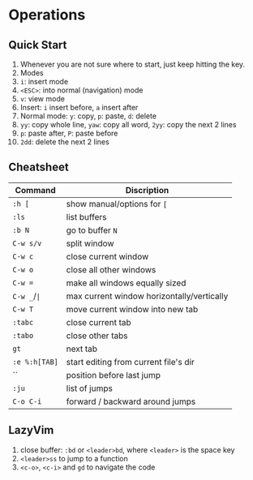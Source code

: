 # Operations

## Quick Start

1. Whenever you are not sure where to start, just keep hitting the <ESC> key.
1. Modes
  1. `i`: insert mode
  1. `<ESC>`: into normal (navigation) mode
  1. `v`: view mode
1. Insert: `i` insert before, `a` insert after
1. Normal mode: `y`: copy, `p`: paste, `d`: delete
  1. `yy`: copy whole line, `yaw`: copy all word, `2yy`: copy the next 2 lines
  1. `p`: paste after, `P`: paste before
  1. `2dd`: delete the next 2 lines

## Cheatsheet


| Command | Discription |
|---|---|
| `:h [` | show manual/options for `[` |
| `:ls` | list buffers |
| `:b N` | go to buffer `N` |
| `C-w s/v` | split window |
| `C-w c` | close current window |
| `C-w o` | close all other windows |
| `C-w =` | make all windows equally sized |
| `C-w _`/`\|` | max current window horizontally/vertically |
| `C-w T` | move current window into new tab |
| `:tabc` | close current tab |
| `:tabo` | close other tabs |
| `gt` | next tab |
| `:e %:h[TAB]` | start editing from current file's dir |
| `` | position before last jump |
| `:ju` | list of jumps |
| `C-o C-i` | forward / backward around jumps |




## LazyVim

1. close buffer: `:bd` or `<leader>bd`, where `<leader>` is the space key
1. `<leader>ss` to jump to a function
1. `<c-o>`, `<c-i>` and `gd` to navigate the code
